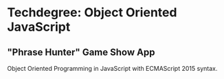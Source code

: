 # Techdegree: Object Oriented JavaScript

## "Phrase Hunter" Game Show App
Object Oriented Programming in JavaScript with ECMAScript 2015 syntax.